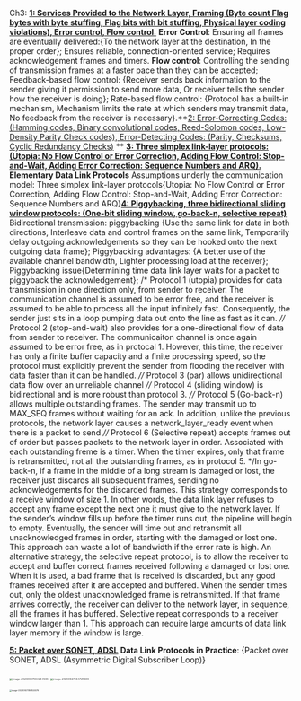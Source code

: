 Ch3: **<u>1: Services Provided to the Network Layer, Framing (Byte count Flag bytes with byte stuffing, Flag bits with bit stuffing, Physical layer coding violations), Error control, Flow control.</u>** **Error Control**: Ensuring all frames are eventually delivered:{To the network layer at the destination, In the proper order}; Ensures reliable, connection-oriented service; Requires acknowledgement frames and timers. **Flow control**: Controlling the sending of transmission frames at a faster pace than they can be accepted; Feedback-based flow control: {Receiver sends back information to the sender giving it permission to send more data, Or receiver tells the sender how the receiver is doing}; Rate-based flow control: {Protocol has a built-in mechanism, Mechanism limits the rate at which senders may transmit data, No feedback from the receiver is necessary}.**<u>2: Error-Correcting Codes: (Hamming codes, Binary convolutional codes, Reed-Solomon codes, Low-Density Parity Check codes), Error-Detecting Codes: (Parity, Checksums, Cyclic Redundancy Checks)</u> ** **<u>3: Three simplex link-layer protocols: (Utopia: No Flow Control or Error Correction, Adding Flow Control: Stop-and-Wait, Adding Error Correction: Sequence Numbers and ARQ).</u>** **Elementary Data Link Protocols** Assumptions underly the communication model: Three simplex link-layer protocols{Utopia: No Flow Control or Error Correction, Adding Flow Control: Stop-and-Wait, Adding Error Correction: Sequence Numbers and ARQ}<u>**4: Piggybacking, three bidirectional sliding window protocols: (One-bit sliding window, go-back-n, selective repeat)**</u> Bidirectional transmission: piggybacking {Use the same link for data in both directions, Interleave data and control frames on the same link, Temporarily delay outgoing acknowledgements so they can be hooked onto the next outgoing data frame}; Piggybacking advantages: {A better use of the available channel bandwidth, Lighter processing load at the receiver}; Piggybacking issue{Determining time data link layer waits for a packet to piggyback the acknowledgement}; /* Protocol 1 (utopia) provides for data transmission in one direction only, from sender to receiver. The communication channel is assumed to be error free, and the receiver is assumed to be able to process all the input infinitely fast. Consequently, the sender just sits in a loop pumping data out onto the line as fast as it can. *//* Protocol 2 (stop-and-wait) also provides for a one-directional flow of data from sender to receiver. The communicaiton channel is once again assumed to be error free, as in protocal 1. However, this time, the receiver has only a finite buffer capacity and a finite processing speed, so the protocol must explicitly prevent the sender from flooding the receiver with data faster than it can be handled. *//* Protocol 3 (par) allows unidirectional data flow over an unreliable channel *//* Protocol 4 (sliding window) is bidirectional and is more robust than protocol 3. *//* Protocol 5 (Go-back-n) allows multiple outstanding frames. The sender may transmit up to MAX_SEQ frames without waiting for an ack. In addition, unlike the previous protocols, the network layer causes a network_layer_ready event when there is a packet to send *//* Protocol 6 (Selective repeat) accepts frames out of order but passes packets to the network layer in order. Associated with each outstanding freme is a timer. When the timer expires, only that frame is retransmitted, not all the outstanding frames, as in protocol 5. */In go-back-n, if a frame in the middle of a long stream is damaged or lost, the receiver just discards all subsequent frames, sending no acknowledgements for the discarded frames. This strategy corresponds to a receive window of size 1. In other words, the data link layer refuses to accept any frame except the next one it must give to the network layer. If the sender’s window fills up before the timer runs out, the pipeline will begin to empty. Eventually, the sender will time out and retransmit all unacknowledged frames in order, starting with the damaged or lost one. This approach can waste a lot of bandwidth if the error rate is high. An alternative strategy, the selective repeat protocol, is to allow the receiver to accept and buffer correct frames received following a damaged or lost one. When it is used, a bad frame that is received is discarded, but any good frames received after it are accepted and buffered. When the sender times out, only the oldest unacknowledged frame is retransmitted. If that frame arrives correctly, the receiver can deliver to the network layer, in sequence, all the frames it has buffered. Selective repeat corresponds to a receiver window larger than 1. This approach can require large amounts of data link layer memory if the window is large.

**<u>5: Packet over SONET, ADSL</u>** **Data Link Protocols in Practice**: {Packet over SONET, ADSL (Asymmetric Digital Subscriber Loop)}

<img src="/Users/eve/Desktop/CS7344-fall23/Notes/CheatSheet/image-20230927084204508.png" alt="image-20230927084204508" style="zoom:33%;" /> <img src="/Users/eve/Desktop/CS7344-fall23/Notes/CheatSheet/image-20230927084725699.png" alt="image-20230927084725699" style="zoom:33%;" /> 

<img src="/Users/eve/Desktop/CS7344-fall23/Notes/Chapter 3 The Data Link Layer.assets/image-20230927084824076.png" alt="image-20230927084824076" style="zoom: 25%;" />